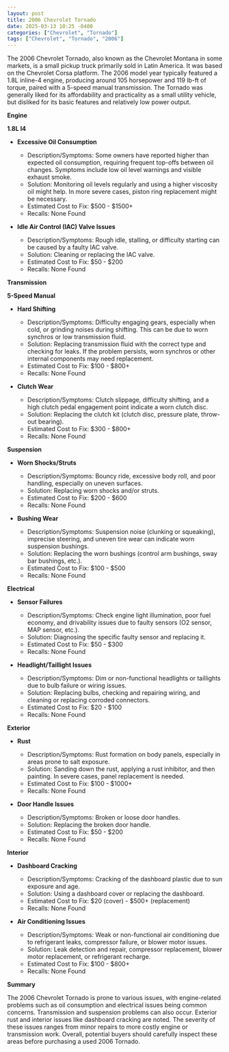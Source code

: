 ```yaml
---
layout: post
title: 2006 Chevrolet Tornado
date: 2025-03-13 10:25 -0400
categories: ["Chevrolet", "Tornado"]
tags: ["Chevrolet", "Tornado", "2006"]
---
```

The 2006 Chevrolet Tornado, also known as the Chevrolet Montana in some markets, is a small pickup truck primarily sold in Latin America. It was based on the Chevrolet Corsa platform. The 2006 model year typically featured a 1.8L inline-4 engine, producing around 105 horsepower and 119 lb-ft of torque, paired with a 5-speed manual transmission. The Tornado was generally liked for its affordability and practicality as a small utility vehicle, but disliked for its basic features and relatively low power output.

**Engine**

**1.8L I4**

*   **Excessive Oil Consumption**
    *   Description/Symptoms: Some owners have reported higher than expected oil consumption, requiring frequent top-offs between oil changes. Symptoms include low oil level warnings and visible exhaust smoke.
    *   Solution: Monitoring oil levels regularly and using a higher viscosity oil might help. In more severe cases, piston ring replacement might be necessary.
    *   Estimated Cost to Fix: $500 - $1500+
    *   Recalls: None Found

*   **Idle Air Control (IAC) Valve Issues**
    *   Description/Symptoms: Rough idle, stalling, or difficulty starting can be caused by a faulty IAC valve.
    *   Solution: Cleaning or replacing the IAC valve.
    *   Estimated Cost to Fix: $50 - $200
    *   Recalls: None Found

**Transmission**

**5-Speed Manual**

*   **Hard Shifting**
    *   Description/Symptoms: Difficulty engaging gears, especially when cold, or grinding noises during shifting. This can be due to worn synchros or low transmission fluid.
    *   Solution: Replacing transmission fluid with the correct type and checking for leaks. If the problem persists, worn synchros or other internal components may need replacement.
    *   Estimated Cost to Fix: $100 - $800+
    *   Recalls: None Found

*   **Clutch Wear**
    *   Description/Symptoms: Clutch slippage, difficulty shifting, and a high clutch pedal engagement point indicate a worn clutch disc.
    *   Solution: Replacing the clutch kit (clutch disc, pressure plate, throw-out bearing).
    *   Estimated Cost to Fix: $300 - $800+
    *   Recalls: None Found

**Suspension**

*   **Worn Shocks/Struts**
    *   Description/Symptoms: Bouncy ride, excessive body roll, and poor handling, especially on uneven surfaces.
    *   Solution: Replacing worn shocks and/or struts.
    *   Estimated Cost to Fix: $200 - $600
    *   Recalls: None Found

*   **Bushing Wear**
    *   Description/Symptoms: Suspension noise (clunking or squeaking), imprecise steering, and uneven tire wear can indicate worn suspension bushings.
    *   Solution: Replacing the worn bushings (control arm bushings, sway bar bushings, etc.).
    *   Estimated Cost to Fix: $100 - $500
    *   Recalls: None Found

**Electrical**

*   **Sensor Failures**
    *   Description/Symptoms: Check engine light illumination, poor fuel economy, and drivability issues due to faulty sensors (O2 sensor, MAP sensor, etc.).
    *   Solution: Diagnosing the specific faulty sensor and replacing it.
    *   Estimated Cost to Fix: $50 - $300
    *   Recalls: None Found

*   **Headlight/Taillight Issues**
    *   Description/Symptoms: Dim or non-functional headlights or taillights due to bulb failure or wiring issues.
    *   Solution: Replacing bulbs, checking and repairing wiring, and cleaning or replacing corroded connectors.
    *   Estimated Cost to Fix: $20 - $100
    *   Recalls: None Found

**Exterior**

*   **Rust**
    *   Description/Symptoms: Rust formation on body panels, especially in areas prone to salt exposure.
    *   Solution: Sanding down the rust, applying a rust inhibitor, and then painting. In severe cases, panel replacement is needed.
    *   Estimated Cost to Fix: $100 - $1000+
    *   Recalls: None Found

*   **Door Handle Issues**
    *   Description/Symptoms: Broken or loose door handles.
    *   Solution: Replacing the broken door handle.
    *   Estimated Cost to Fix: $50 - $200
    *   Recalls: None Found

**Interior**

*   **Dashboard Cracking**
    *   Description/Symptoms: Cracking of the dashboard plastic due to sun exposure and age.
    *   Solution: Using a dashboard cover or replacing the dashboard.
    *   Estimated Cost to Fix: $20 (cover) - $500+ (replacement)
    *   Recalls: None Found

*   **Air Conditioning Issues**
    *   Description/Symptoms: Weak or non-functional air conditioning due to refrigerant leaks, compressor failure, or blower motor issues.
    *   Solution: Leak detection and repair, compressor replacement, blower motor replacement, or refrigerant recharge.
    *   Estimated Cost to Fix: $100 - $800+
    *   Recalls: None Found

**Summary**

The 2006 Chevrolet Tornado is prone to various issues, with engine-related problems such as oil consumption and electrical issues being common concerns. Transmission and suspension problems can also occur. Exterior rust and interior issues like dashboard cracking are noted. The severity of these issues ranges from minor repairs to more costly engine or transmission work. Overall, potential buyers should carefully inspect these areas before purchasing a used 2006 Tornado.


